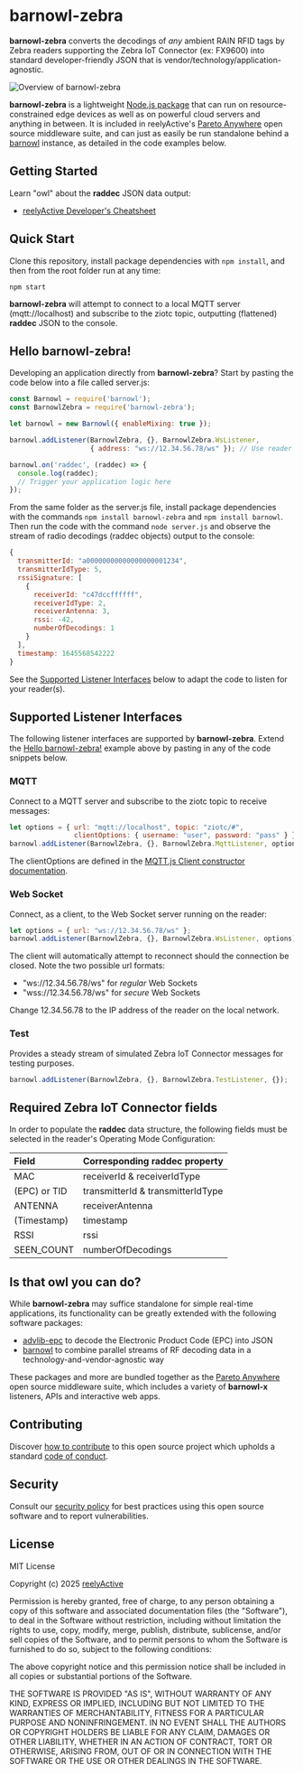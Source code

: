barnowl-zebra
=============

__barnowl-zebra__ converts the decodings of _any_ ambient RAIN RFID tags by Zebra readers supporting the Zebra IoT Connector (ex: FX9600) into standard developer-friendly JSON that is vendor/technology/application-agnostic.

![Overview of barnowl-zebra](https://reelyactive.github.io/barnowl-zebra/images/overview.png)

__barnowl-zebra__ is a lightweight [Node.js package](https://www.npmjs.com/package/barnowl-zebra) that can run on resource-constrained edge devices as well as on powerful cloud servers and anything in between.  It is included in reelyActive's [Pareto Anywhere](https://www.reelyactive.com/pareto/anywhere/) open source middleware suite, and can just as easily be run standalone behind a [barnowl](https://github.com/reelyactive/barnowl) instance, as detailed in the code examples below.


Getting Started
---------------

Learn "owl" about the __raddec__ JSON data output:
-  [reelyActive Developer's Cheatsheet](https://reelyactive.github.io/diy/cheatsheet/)


Quick Start
-----------

Clone this repository, install package dependencies with `npm install`, and then from the root folder run at any time:

    npm start

__barnowl-zebra__ will attempt to connect to a local MQTT server (mqtt://localhost) and subscribe to the ziotc topic, outputting (flattened) __raddec__ JSON to the console.


Hello barnowl-zebra!
--------------------

Developing an application directly from __barnowl-zebra__?  Start by pasting the code below into a file called server.js:

```javascript
const Barnowl = require('barnowl');
const BarnowlZebra = require('barnowl-zebra');

let barnowl = new Barnowl({ enableMixing: true });

barnowl.addListener(BarnowlZebra, {}, BarnowlZebra.WsListener,
                    { address: "ws://12.34.56.78/ws" }); // Use reader's address

barnowl.on('raddec', (raddec) => {
  console.log(raddec);
  // Trigger your application logic here
});
```

From the same folder as the server.js file, install package dependencies with the commands `npm install barnowl-zebra` and `npm install barnowl`.  Then run the code with the command `node server.js` and observe the stream of radio decodings (raddec objects) output to the console:

```javascript
{
  transmitterId: "a00000000000000000001234",
  transmitterIdType: 5,
  rssiSignature: [
    {
      receiverId: "c47dccffffff",
      receiverIdType: 2,
      receiverAntenna: 3,
      rssi: -42,
      numberOfDecodings: 1
    }
  ],
  timestamp: 1645568542222
}
```

See the [Supported Listener Interfaces](#supported-listener-interfaces) below to adapt the code to listen for your reader(s).


Supported Listener Interfaces
-----------------------------

The following listener interfaces are supported by __barnowl-zebra__.  Extend the [Hello barnowl-zebra!](#hello-barnowl-zebra) example above by pasting in any of the code snippets below.

### MQTT

Connect to a MQTT server and subscribe to the ziotc topic to receive messages:

```javascript
let options = { url: "mqtt://localhost", topic: "ziotc/#",
                clientOptions: { username: "user", password: "pass" } };
barnowl.addListener(BarnowlZebra, {}, BarnowlZebra.MqttListener, options);
```

The clientOptions are defined in the [MQTT.js Client constructor documentation](https://github.com/mqttjs/MQTT.js#client).

### Web Socket

Connect, as a client, to the Web Socket server running on the reader:

```javascript
let options = { url: "ws://12.34.56.78/ws" };
barnowl.addListener(BarnowlZebra, {}, BarnowlZebra.WsListener, options);
```

The client will automatically attempt to reconnect should the connection be closed.  Note the two possible url formats:
- "ws://12.34.56.78/ws" for _regular_ Web Sockets
- "wss://12.34.56.78/ws" for _secure_ Web Sockets

Change 12.34.56.78 to the IP address of the reader on the local network.

### Test

Provides a steady stream of simulated Zebra IoT Connector messages for testing purposes.

```javascript
barnowl.addListener(BarnowlZebra, {}, BarnowlZebra.TestListener, {});
```


Required Zebra IoT Connector fields
-----------------------------------

In order to populate the __raddec__ data structure, the following fields must be selected in the reader's Operating Mode Configuration:

| Field           | Corresponding raddec property     | 
|:----------------|:----------------------------------|
| MAC             | receiverId & receiverIdType       |
| (EPC) or TID    | transmitterId & transmitterIdType |
| ANTENNA         | receiverAntenna                   |
| (Timestamp)     | timestamp                         |
| RSSI            | rssi                              |
| SEEN_COUNT      | numberOfDecodings                 |


Is that owl you can do?
-----------------------

While __barnowl-zebra__ may suffice standalone for simple real-time applications, its functionality can be greatly extended with the following software packages:
- [advlib-epc](https://github.com/reelyactive/advlib-epc) to decode the Electronic Product Code (EPC) into JSON
- [barnowl](https://github.com/reelyactive/barnowl) to combine parallel streams of RF decoding data in a technology-and-vendor-agnostic way

These packages and more are bundled together as the [Pareto Anywhere](https://www.reelyactive.com/pareto/anywhere) open source middleware suite, which includes a variety of __barnowl-x__ listeners, APIs and interactive web apps.


Contributing
------------

Discover [how to contribute](CONTRIBUTING.md) to this open source project which upholds a standard [code of conduct](CODE_OF_CONDUCT.md).


Security
--------

Consult our [security policy](SECURITY.md) for best practices using this open source software and to report vulnerabilities.


License
-------

MIT License

Copyright (c) 2025 [reelyActive](https://www.reelyactive.com)

Permission is hereby granted, free of charge, to any person obtaining a copy of this software and associated documentation files (the "Software"), to deal in the Software without restriction, including without limitation the rights to use, copy, modify, merge, publish, distribute, sublicense, and/or sell copies of the Software, and to permit persons to whom the Software is furnished to do so, subject to the following conditions:

The above copyright notice and this permission notice shall be included in all copies or substantial portions of the Software.

THE SOFTWARE IS PROVIDED "AS IS", WITHOUT WARRANTY OF ANY KIND, EXPRESS OR 
IMPLIED, INCLUDING BUT NOT LIMITED TO THE WARRANTIES OF MERCHANTABILITY, 
FITNESS FOR A PARTICULAR PURPOSE AND NONINFRINGEMENT. IN NO EVENT SHALL THE 
AUTHORS OR COPYRIGHT HOLDERS BE LIABLE FOR ANY CLAIM, DAMAGES OR OTHER 
LIABILITY, WHETHER IN AN ACTION OF CONTRACT, TORT OR OTHERWISE, ARISING FROM, 
OUT OF OR IN CONNECTION WITH THE SOFTWARE OR THE USE OR OTHER DEALINGS IN 
THE SOFTWARE.
